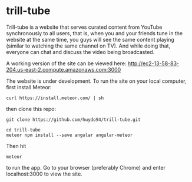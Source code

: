 # trill-tube

Trill-tube is a website that serves curated content from YouTube synchronously to all users, that is, when you and your friends tune in the website at the same time, you guys will see the same content playing (similar to watching the same channel on TV). And while doing that, everyone can chat and discuss the video being broadcasted. 

A working version of the site can be viewed here: http://ec2-13-58-83-204.us-east-2.compute.amazonaws.com:3000

The website is under development. To run the site on your local computer, first install Meteor: 

```
curl https://install.meteor.com/ | sh
```

then clone this repo:

```
git clone https://github.com/huydo94/trill-tube.git
```

```
cd trill-tube
meteor npm install --save angular angular-meteor
```

Then hit 
```
meteor
``` 

to run the app. Go to your browser (preferably Chrome) and enter localhost:3000 to view the site. 




